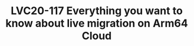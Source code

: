 ---
categories:
- lvc20
description: Currently, one big gap between Arm64 and X86 cloud platform is that X86
  can provide much better instance migration experience than Arm64 platform. CPU comparison
  and CPU model capabilities have provided Arm64 VM with the ability to live migration
  among different hardware vendors. This function is the essential function of the
  data center. From the cloud management framework, we also need to consider the realization
  of supporting VM live migration.<br><br>In this seesion, we will talk about what
  we have done in most widely used virtulization management tool - Libvirt to provide
  better live migration capabilities on Arm64 platform and also some details in the
  newest lightweight cloud management project such as Kubevirt.<br><br>With live migration
  support on Arm64, it can finally benefit the cloud ecosystem for large scale datacenter
  scenarios which may use different Arm64 CPU architectures and vendors.
image: /assets/images/featured-images/lvc20/LVC20-117.png
session_id: LVC20-117
session_room: '[Track 3] DataCenter'
session_slot:
  end_time: 2020-09-22 14:55
  start_time: 2020-09-22 14:30
session_speakers:
- speaker_bio: Senior Software Engineer from OpenSource Ecosystem Dept. Huawei Technology
  speaker_company: Huawei Technology
  speaker_image: http://avatars.sched.co/5/41/10468720/avatar.jpg.320x320px.jpg?759
  speaker_name: Zhenyu Zheng
  speaker_position: Senior Software Engineer - Huawei Technology
  speaker_role: speaker
- speaker_bio: Kevin Zhao is currently the tech lead at Linaro Developer Cloud. Now,
    he is serving as the Core Reviewer for OpenStack Zun project and maintainer for
    virtual-kubelet OpenStack provider. He is also an active contributor in Kolla
    and Nova, mainly focusing on making OpenStack work fine on AArch64. His expertise
    including container and Kubernetes related technologies, deployment and management
    of containerized applications, etc.
  speaker_company: Linaro
  speaker_image: http://avatars.sched.co/8/52/8935361/avatar.jpg.320x320px.jpg?31b
  speaker_name: Kevin Zhao
  speaker_position: Tech Lead, Linaro - LDCG - devops
  speaker_role: attendee, speaker
session_track: Data Center
tag: session
tags: Data Center
title: LVC20-117 Everything you want to know about live migration on Arm64 Cloud
---